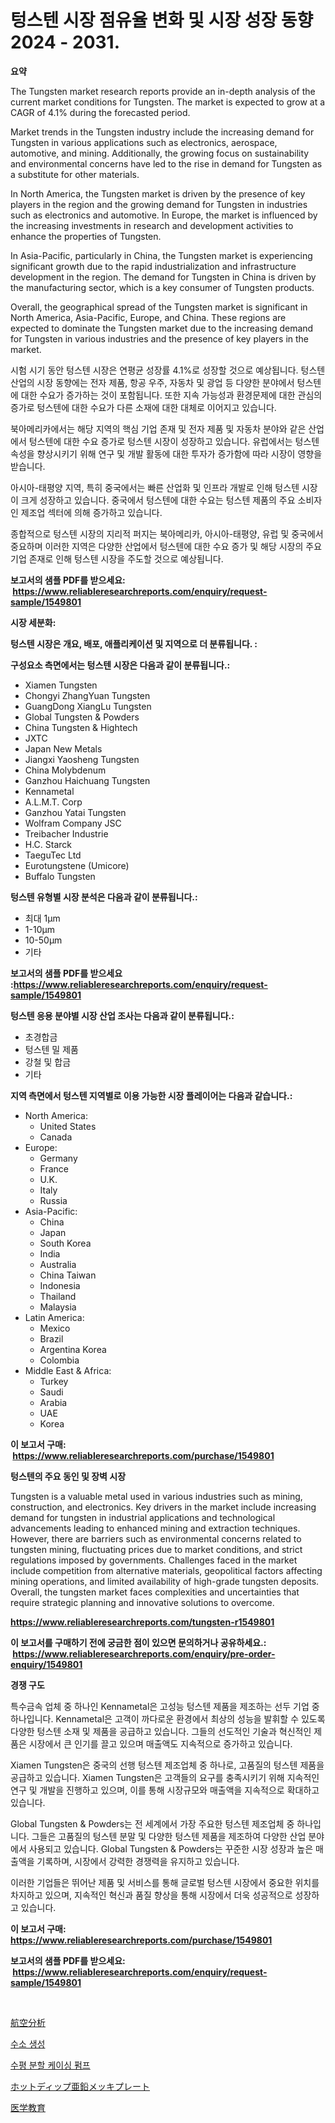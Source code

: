 <p><h1>텅스텐 시장 점유율 변화 및 시장 성장 동향 2024 - 2031.</h1></p><p><strong>요약</strong></p>
<p><p>The Tungsten market research reports provide an in-depth analysis of the current market conditions for Tungsten. The market is expected to grow at a CAGR of 4.1% during the forecasted period. </p><p>Market trends in the Tungsten industry include the increasing demand for Tungsten in various applications such as electronics, aerospace, automotive, and mining. Additionally, the growing focus on sustainability and environmental concerns have led to the rise in demand for Tungsten as a substitute for other materials.</p><p>In North America, the Tungsten market is driven by the presence of key players in the region and the growing demand for Tungsten in industries such as electronics and automotive. In Europe, the market is influenced by the increasing investments in research and development activities to enhance the properties of Tungsten. </p><p>In Asia-Pacific, particularly in China, the Tungsten market is experiencing significant growth due to the rapid industrialization and infrastructure development in the region. The demand for Tungsten in China is driven by the manufacturing sector, which is a key consumer of Tungsten products.</p><p>Overall, the geographical spread of the Tungsten market is significant in North America, Asia-Pacific, Europe, and China. These regions are expected to dominate the Tungsten market due to the increasing demand for Tungsten in various industries and the presence of key players in the market.</p><p>시험 시기 동안 텅스텐 시장은 연평균 성장률 4.1%로 성장할 것으로 예상됩니다. 텅스텐 산업의 시장 동향에는 전자 제품, 항공 우주, 자동차 및 광업 등 다양한 분야에서 텅스텐에 대한 수요가 증가하는 것이 포함됩니다. 또한 지속 가능성과 환경문제에 대한 관심의 증가로 텅스텐에 대한 수요가 다른 소재에 대한 대체로 이어지고 있습니다.</p><p>북아메리카에서는 해당 지역의 핵심 기업 존재 및 전자 제품 및 자동차 분야와 같은 산업에서 텅스텐에 대한 수요 증가로 텅스텐 시장이 성장하고 있습니다. 유럽에서는 텅스텐 속성을 향상시키기 위해 연구 및 개발 활동에 대한 투자가 증가함에 따라 시장이 영향을 받습니다.</p><p>아시아-태평양 지역, 특히 중국에서는 빠른 산업화 및 인프라 개발로 인해 텅스텐 시장이 크게 성장하고 있습니다. 중국에서 텅스텐에 대한 수요는 텅스텐 제품의 주요 소비자 인 제조업 섹터에 의해 증가하고 있습니다. </p><p>종합적으로 텅스텐 시장의 지리적 퍼지는 북아메리카, 아시아-태평양, 유럽 및 중국에서 중요하며 이러한 지역은 다양한 산업에서 텅스텐에 대한 수요 증가 및 해당 시장의 주요 기업 존재로 인해 텅스텐 시장을 주도할 것으로 예상됩니다.</p></p>
<p><strong>보고서의 샘플 PDF를 받으세요: &nbsp;<a href="https://www.reliableresearchreports.com/enquiry/request-sample/1549801">https://www.reliableresearchreports.com/enquiry/request-sample/1549801</a></strong></p>
<p><strong>시장 세분화:</strong></p>
<p><strong> 텅스텐 시장은 개요, 배포, 애플리케이션 및 지역으로 더 분류됩니다. :</strong></p>
<p><strong>구성요소 측면에서는 텅스텐 시장은 다음과 같이 분류됩니다.:</strong></p>
<p><ul><li>Xiamen Tungsten</li><li>Chongyi ZhangYuan Tungsten</li><li>GuangDong XiangLu Tungsten</li><li>Global Tungsten & Powders</li><li>China Tungsten & Hightech</li><li>JXTC</li><li>Japan New Metals</li><li>Jiangxi Yaosheng Tungsten</li><li>China Molybdenum</li><li>Ganzhou Haichuang Tungsten</li><li>Kennametal</li><li>A.L.M.T. Corp</li><li>Ganzhou Yatai Tungsten</li><li>Wolfram Company JSC</li><li>Treibacher Industrie</li><li>H.C. Starck</li><li>TaeguTec Ltd</li><li>Eurotungstene (Umicore)</li><li>Buffalo Tungsten</li></ul></p>
<p><strong> 텅스텐 유형별 시장 분석은 다음과 같이 분류됩니다.:</strong></p>
<p><ul><li>최대 1μm</li><li>1-10μm</li><li>10-50μm</li><li>기타</li></ul></p>
<p><strong>보고서의 샘플 PDF를 받으세요 :<a href="https://www.reliableresearchreports.com/enquiry/request-sample/1549801">https://www.reliableresearchreports.com/enquiry/request-sample/1549801</a></strong></p>
<p><strong> 텅스텐 응용 분야별 시장 산업 조사는 다음과 같이 분류됩니다.:</strong></p>
<p><ul><li>초경합금</li><li>텅스텐 밀 제품</li><li>강철 및 합금</li><li>기타</li></ul></p>
<p><strong>지역 측면에서 텅스텐 지역별로 이용 가능한 시장 플레이어는 다음과 같습니다.:</strong></p>
<p><ul>
    <li>
        North America:
        <ul>
            <li>United States</li>
            <li>Canada</li>
        </ul>
    </li>
    <li>
        Europe:
        <ul>
            <li>Germany</li>
            <li>France</li>
            <li>U.K.</li>
            <li>Italy</li>
            <li>Russia</li>
        </ul>
    </li>
    <li>
        Asia-Pacific:
        <ul>
            <li>China</li>
            <li>Japan</li>
            <li>South Korea</li>
            <li>India</li>
            <li>Australia</li>
            <li>China Taiwan</li>
            <li>Indonesia</li>
            <li>Thailand</li>
            <li>Malaysia</li>
        </ul>
    </li>
    <li>
        Latin America:
        <ul>
            <li>Mexico</li>
            <li>Brazil</li>
            <li>Argentina Korea</li>
            <li>Colombia</li>
        </ul>
    </li>
    <li>
        Middle East & Africa:
        <ul>
            <li>Turkey</li>
            <li>Saudi</li>
            <li>Arabia</li>
            <li>UAE</li>
            <li>Korea</li>
        </ul>
    </li>
    </ul></p>
<p><strong>이 보고서 구매: &nbsp;<a href="https://www.reliableresearchreports.com/purchase/1549801">https://www.reliableresearchreports.com/purchase/1549801</a></strong></p>
<p><strong>텅스텐의 주요 동인 및 장벽 시장</strong></p>
<p><p>Tungsten is a valuable metal used in various industries such as mining, construction, and electronics. Key drivers in the market include increasing demand for tungsten in industrial applications and technological advancements leading to enhanced mining and extraction techniques. However, there are barriers such as environmental concerns related to tungsten mining, fluctuating prices due to market conditions, and strict regulations imposed by governments. Challenges faced in the market include competition from alternative materials, geopolitical factors affecting mining operations, and limited availability of high-grade tungsten deposits. Overall, the tungsten market faces complexities and uncertainties that require strategic planning and innovative solutions to overcome.</p></p>
<p><strong><a href="https://www.reliableresearchreports.com/tungsten-r1549801">https://www.reliableresearchreports.com/tungsten-r1549801</a></strong></p>
<p><strong>이 보고서를 구매하기 전에 궁금한 점이 있으면 문의하거나 공유하세요.: &nbsp;<a href="https://www.reliableresearchreports.com/enquiry/pre-order-enquiry/1549801">https://www.reliableresearchreports.com/enquiry/pre-order-enquiry/1549801</a></strong></p>
<p><strong>경쟁 구도</strong></p>
<p><p>특수금속 업체 중 하나인 Kennametal은 고성능 텅스텐 제품을 제조하는 선두 기업 중 하나입니다. Kennametal은 고객이 까다로운 환경에서 최상의 성능을 발휘할 수 있도록 다양한 텅스텐 소재 및 제품을 공급하고 있습니다. 그들의 선도적인 기술과 혁신적인 제품은 시장에서 큰 인기를 끌고 있으며 매출액도 지속적으로 증가하고 있습니다.</p><p>Xiamen Tungsten은 중국의 선행 텅스텐 제조업체 중 하나로, 고품질의 텅스텐 제품을 공급하고 있습니다. Xiamen Tungsten은 고객들의 요구를 충족시키기 위해 지속적인 연구 및 개발을 진행하고 있으며, 이를 통해 시장규모와 매출액을 지속적으로 확대하고 있습니다.</p><p>Global Tungsten & Powders는 전 세계에서 가장 주요한 텅스텐 제조업체 중 하나입니다. 그들은 고품질의 텅스텐 분말 및 다양한 텅스텐 제품을 제조하여 다양한 산업 분야에서 사용되고 있습니다. Global Tungsten & Powders는 꾸준한 시장 성장과 높은 매출액을 기록하며, 시장에서 강력한 경쟁력을 유지하고 있습니다.</p><p>이러한 기업들은 뛰어난 제품 및 서비스를 통해 글로벌 텅스텐 시장에서 중요한 위치를 차지하고 있으며, 지속적인 혁신과 품질 향상을 통해 시장에서 더욱 성공적으로 성장하고 있습니다.</p></p>
<p><strong>이 보고서 구매: &nbsp; <a href="https://www.reliableresearchreports.com/purchase/1549801">https://www.reliableresearchreports.com/purchase/1549801</a></strong></p>
<p><strong>보고서의 샘플 PDF를 받으세요: &nbsp;<a href="https://www.reliableresearchreports.com/enquiry/request-sample/1549801">https://www.reliableresearchreports.com/enquiry/request-sample/1549801</a></strong><strong></strong></p>
<p>&nbsp;</p>
<p><p><a href="https://medium.com/@stevencornish04/aviation-analytics%E5%B8%82%E5%A0%B4%E3%83%AC%E3%83%9D%E3%83%BC%E3%83%88%E3%81%AF-%E3%81%93%E3%81%AE%E5%B8%82%E5%A0%B4%E3%81%AE%E6%9C%80%E6%96%B0%E3%81%AE%E3%83%88%E3%83%AC%E3%83%B3%E3%83%89%E3%81%A8%E6%88%90%E9%95%B7%E6%A9%9F%E4%BC%9A%E3%82%92%E6%98%8E%E3%82%89%E3%81%8B%E3%81%AB%E3%81%97%E3%81%BE%E3%81%99-d2d56abbd692">航空分析</a></p><p><a href="https://github.com/idcefvhkdut6/Market-Research-Report-List-1/blob/main/596554016767.md">수소 생성</a></p><p><a href="https://medium.com/@kathyorton6556/%EC%88%98%ED%8F%89-%EB%B6%84%ED%95%A0-%EC%BC%80%EC%9D%B4%EC%8B%B1-%ED%8E%8C%ED%94%84-%EC%8B%9C%EC%9E%A5-%EB%B6%84%EC%84%9D-%EA%B8%80%EB%A1%9C%EB%B2%8C-%EC%82%B0%EC%97%85-%EC%A0%84%EB%A7%9D-%EB%B0%8F-%EC%98%88%EC%B8%A1-2024-2031-fbf49635825b">수평 분할 케이싱 펌프</a></p><p><a href="https://github.com/LeanneBruen2023/Market-Research-Report-List-1/blob/main/756521218280.md">ホットディップ亜鉛メッキプレート</a></p><p><a href="https://medium.com/@josuehezog2023/%E5%8C%BB%E7%99%82%E6%95%99%E8%82%B2%E5%B8%82%E5%A0%B4%E5%88%86%E6%9E%90-%E3%81%9D%E3%81%AEcagr-%E5%B8%82%E5%A0%B4%E3%82%BB%E3%82%B0%E3%83%A1%E3%83%B3%E3%83%86%E3%83%BC%E3%82%B7%E3%83%A7%E3%83%B3-%E3%81%8A%E3%82%88%E3%81%B3%E5%9B%BD%E9%9A%9B%E7%9A%84%E3%81%AA%E7%94%A3%E6%A5%AD%E6%A6%82%E8%A6%81-71accb2ef719">医学教育</a></p></p>